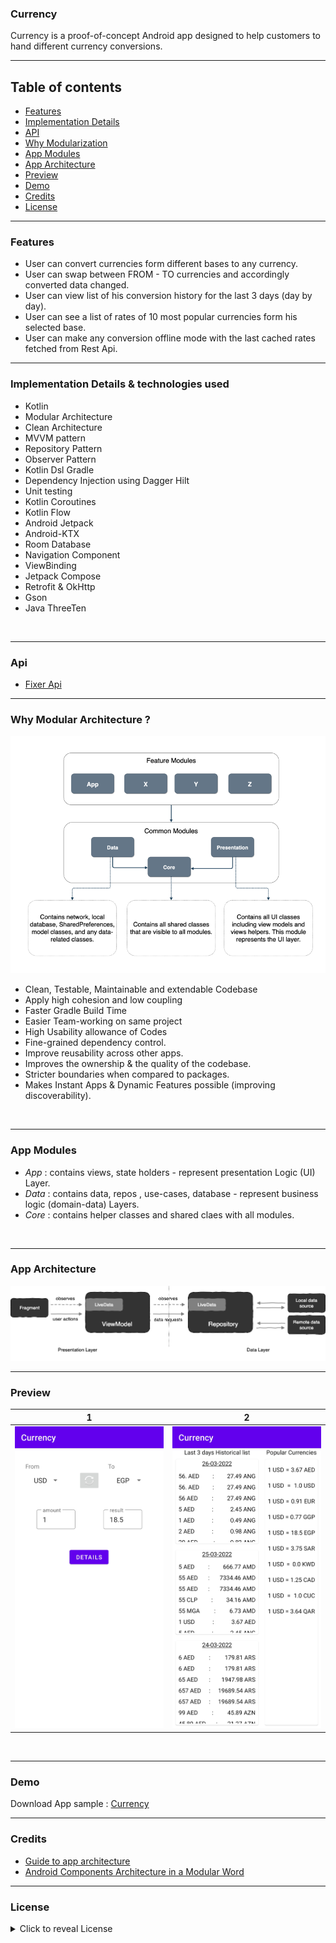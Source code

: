 ### Currency

Currency is a proof-of-concept Android app designed to help customers to hand different currency conversions.

---------

## Table of contents

- [Features](#features)
- [Implementation Details](#implementation-details--technologies-used)
- [API](#api)
- [Why Modularization](#why-modular-architecture-)
- [App Modules](#app-modules)
- [App Architecture](#app-architecture)
- [Preview](#preview)
- [Demo](#demo)
- [Credits](#credits)
- [License](#license)

---------

### Features

- User can convert currencies form different bases to any currency.
- User can swap between FROM - TO currencies and accordingly converted data
  changed.
- User can view list of his conversion history for the last 3 days (day by day).
- User can see a list of rates of 10 most popular currencies form his selected base.
- User can make any conversion offline mode with the last cached rates fetched from Rest Api.

--------

### Implementation Details & technologies used

- Kotlin
- Modular Architecture
- Clean Architecture
- MVVM pattern
- Repository Pattern
- Observer Pattern
- Kotlin Dsl Gradle
- Dependency Injection using Dagger Hilt
- Unit testing
- Kotlin Coroutines
- Kotlin Flow
- Android Jetpack
- Android-KTX
- Room Database
- Navigation Component
- ViewBinding
- Jetpack Compose
- Retrofit & OkHttp
- Gson
- Java ThreeTen


<br/>

---------

### Api

- [Fixer Api](http://data.fixer.io/api/)

---------

### Why Modular Architecture ?

![Alt text](https://github.com/MhmoudAlim/Currency/blob/master/blob/modules.png?raw=true)

- Clean, Testable, Maintainable and extendable Codebase
- Apply high cohesion and low coupling
- Faster Gradle Build Time
- Easier Team-working on same project
- High Usability allowance of Codes
- Fine-grained dependency control.
- Improve reusability across other apps.
- Improves the ownership & the quality of the codebase.
- Stricter boundaries when compared to packages.
- Makes Instant Apps & Dynamic Features possible (improving discoverability).

<br/>

---------

### App Modules

- _App_ :  contains views, state holders - represent presentation Logic (UI) Layer.
- _Data_ :  contains data, repos , use-cases, database - represent business logic (domain-data) Layers.
- _Core_ :  contains helper classes and shared claes with all modules.


<br/>

---------

### App Architecture

![Alt text](https://github.com/MhmoudAlim/Currency/blob/master/blob/architecture.png?raw=true)

---------

### Preview

1            |  2
:-------------------------:|:-------------------------:
![screenshot](https://github.com/MhmoudAlim/Currency/blob/master/blob/Screenshot_1.jpg?raw=true)  |   ![](https://github.com/MhmoudAlim/Currency/blob/master/blob/Screenshot_2.jpg?raw=true)

<br/>

---------

### Demo

Download App sample : [Currency](https://github.com/MhmoudAlim/Currency/raw/master/blob/app-release.apk)

------

### Credits

- [Guide to app architecture](https://developer.android.com/jetpack/guide#recommended-app-arch)
- [Android Components Architecture in a Modular Word](https://proandroiddev.com/android-components-architecture-in-a-modular-word-7414a0631969)

------

### License

<details>
    <summary>
        Click to reveal License
    </summary>

```
Licensed under the Apache License, Version 2.0 (the "License");
you may not use this file except in compliance with the License.
You may obtain a copy of the License at

   https://www.apache.org/licenses/LICENSE-2.0

Unless required by applicable law or agreed to in writing, software
distributed under the License is distributed on an "AS IS" BASIS,
WITHOUT WARRANTIES OR CONDITIONS OF ANY KIND, either express or implied.
See the License for the specific language governing permissions and
limitations under the License.
```
</details>
